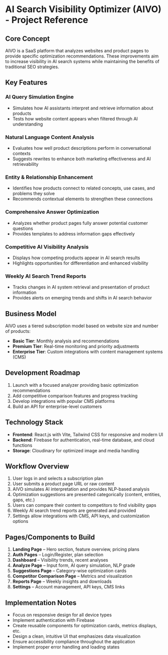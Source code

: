 # AI Search Visibility Optimizer (AIVO) - Project Reference

## Core Concept
AIVO is a SaaS platform that analyzes websites and product pages to provide specific optimization recommendations. These improvements aim to increase visibility in AI search systems while maintaining the benefits of traditional SEO strategies.

## Key Features

### AI Query Simulation Engine
- Simulates how AI assistants interpret and retrieve information about products
- Tests how website content appears when filtered through AI understanding

### Natural Language Content Analysis
- Evaluates how well product descriptions perform in conversational contexts
- Suggests rewrites to enhance both marketing effectiveness and AI retrievability

### Entity & Relationship Enhancement
- Identifies how products connect to related concepts, use cases, and problems they solve
- Recommends contextual elements to strengthen these connections

### Comprehensive Answer Optimization
- Analyzes whether product pages fully answer potential customer questions
- Provides templates to address information gaps effectively

### Competitive AI Visibility Analysis
- Displays how competing products appear in AI search results
- Highlights opportunities for differentiation and enhanced visibility

### Weekly AI Search Trend Reports
- Tracks changes in AI system retrieval and presentation of product information
- Provides alerts on emerging trends and shifts in AI search behavior

## Business Model
AIVO uses a tiered subscription model based on website size and number of products:
- **Basic Tier**: Monthly analysis and recommendations
- **Premium Tier**: Real-time monitoring and priority adjustments
- **Enterprise Tier**: Custom integrations with content management systems (CMS)

## Development Roadmap
1. Launch with a focused analyzer providing basic optimization recommendations
2. Add competitive comparison features and progress tracking
3. Develop integrations with popular CMS platforms
4. Build an API for enterprise-level customers

## Technology Stack
- **Frontend**: React.js with Vite, Tailwind CSS for responsive and modern UI
- **Backend**: Firebase for authentication, real-time database, and cloud functions
- **Storage**: Cloudinary for optimized image and media handling

## Workflow Overview
1. User logs in and selects a subscription plan
2. User submits a product page URL or raw content
3. AIVO simulates AI interpretation and provides NLP-based analysis
4. Optimization suggestions are presented categorically (content, entities, gaps, etc.)
5. Users can compare their content to competitors to find visibility gaps
6. Weekly AI search trend reports are generated and provided
7. Settings allow integrations with CMS, API keys, and customization options

## Pages/Components to Build
1. **Landing Page** – Hero section, feature overview, pricing plans
2. **Auth Pages** – Login/Register, plan selection
3. **Dashboard** – Visibility trends, recent analyses
4. **Analyze Page** – Input form, AI query simulation, NLP grade
5. **Suggestions Page** – Category-wise optimization cards
6. **Competitor Comparison Page** – Metrics and visualization
7. **Reports Page** – Weekly insights and downloads
8. **Settings** – Account management, API keys, CMS links

## Implementation Notes
- Focus on responsive design for all device types
- Implement authentication with Firebase
- Create reusable components for optimization cards, metrics displays, etc.
- Design a clean, intuitive UI that emphasizes data visualization
- Ensure accessibility compliance throughout the application
- Implement proper error handling and loading states
